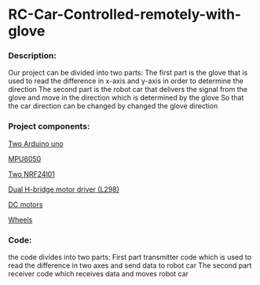 # RC-Car-Controlled-remotely-with-glove
### Description:
Our project can be divided into two parts: The first part is the glove that is used to read the difference in x-axis and y-axis in order to determine the direction The second part is the robot car that delivers the signal from the glove and move in the direction which is determined by the glove So that the car direction can be changed by changed the glove direction

### **Project components:** 
[Two Arduino uno]( https://ram-e-shop.com/product/kit-arduino-uno/)

[MPU6050](https://ram-e-shop.com/product/kit-imu-mpu6050-original/)

[Two NRF24l01 ](https://ram-e-shop.com/product/nrf24l01-2-4-ghz-rf-module/)

[Dual H-bridge motor driver (L298)](https://ram-e-shop.com/product/kit-l298-red/)

[DC motors](https://ram-e-shop.com/product/ro-wheel-motor-dg01d/)

[Wheels]( https://ram-e-shop.com/product/ro-wheel-rw002-2/)

### **Code:** 
the code divides into two parts: First part transmitter code which is used to read the difference in two axes and send data to robot car The second part receiver code which receives data and moves robot car
